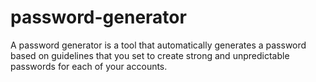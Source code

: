 # password-generator
A password generator is a tool that automatically generates a password based on guidelines that you set to create strong and unpredictable passwords for each of your accounts.
